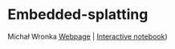 # Embedded-splatting
Michał Wronka
[Webpage]([https://repo-sam.inria.fr/fungraph/3d-gaussian-splatting/](https://wronkam.github.io/Embedded-splatting/)) | [Interactive notebook](https://colab.research.google.com/github/camenduru/gaussian-splatting-colab/blob/main/gaussian_splatting_colab.ipynb))
